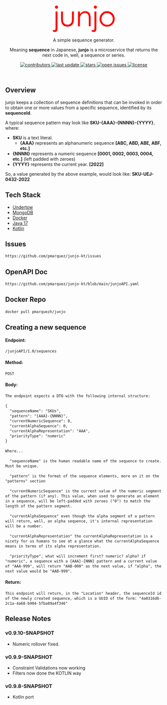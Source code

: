 <div align="center">

  <br/>
  <img src="assets/logo.png" alt="logo" width="200" height="auto" />

  <p>
    A simple sequence generator. 
  </p>
  <p>
    Meaning <b>sequence</b> in Japanese, <b>junjo</b> is a microservice that returns the next code in, well, a sequence or series.
  </p>

<!-- Badges -->
<p>
  <a href="https://github.com/pmarquez/junjo/graphs/contributors">
    <img src="https://img.shields.io/github/contributors/pmarquez/junjo" alt="contributors" />
  </a>
  <a href="">
    <img src="https://img.shields.io/github/last-commit/pmarquez/junjo" alt="last update" />
  </a>
  <a href="https://github.com/pmarquez/junjo/stargazers">
    <img src="https://img.shields.io/github/stars/pmarquez/junjo" alt="stars" />
  </a>
  <a href="https://github.com/pmarquez/junjo/issues/">
    <img src="https://img.shields.io/github/issues/pmarquez/junjo" alt="open issues" />
  </a>
  <a href="https://github.com/pmarquez/junjo/blob/master/LICENSE">
    <img src="https://img.shields.io/github/license/pmarquez/junjo.svg" alt="license" />
  </a>
</p>

<!-- h4>
    <a href="https://github.com/pmarquez/junjo/">View Demo</a>
  <span> · </span>
    <a href="https://github.com/pmarquez/junjo">Documentation</a>
  <span> · </span>
    <a href="https://github.com/pmarquez/junjo/issues/">Report Bug</a>
  <span> · </span>
    <a href="https://github.com/pmarquez/junjo/issues/">Request Feature</a>
  </h4 -->
</div>

<br />

<!-- Overview -->
## Overview
junjo keeps a collection of sequence definitions that can be invoked in order to obtain one or more values from a specific sequence, identified by its **sequenceId**.

A typical sequence pattern may look like **SKU-{AAA}-{NNNN}-{YYYY}**, where:

* **SKU** is a text literal.
    * **{AAA}** represents an alphanumeric sequence **[ABC, ABD, ABE, ABF, etc.]**
* **{NNNN}** represents a numeric sequence **[0001, 0002, 0003, 0004, etc.]** (left padded with zeroes)
* **{YYYY}** represents the current year. **[2022]**

So, a value generated by the above example, would look like: **SKU-UEJ-0432-2022**

<!-- TechStack -->
## Tech Stack
  <ul>
    <li><a href="https://undertow.io">Undertow</a></li>
    <li><a href="https://www.mongodb.com">MongoDB</a></li>
    <li><a href="https://www.docker.com">Docker</a></li>
    <li><a href="https://adoptium.net">Java 17</a></li>
    <li><a href="https://kotlinlang.org">Kotlin</a></li>
  </ul>

## Issues
```bash
https://github.com/pmarquez/junjo-kt/issues
```
## OpenAPI Doc
```bash
https://github.com/pmarquez/junjo-kt/blob/main/junjoAPI.yaml
```
## Docker Repo
```bash
docker pull pmarquezh/junjo
```

## Creating a new sequence

#### Endpoint:

    /junjoAPI/1.0/sequences

#### Method:

    POST

#### Body:

    The endpoint expects a DTO with the following internal structure:

    {
      "sequenceName": "SKUs",
      "pattern": "{AAA}-{NNNN}",
      "currentNumericSequence": 0,
      "currentAlphaSequence": 0,
      "currentAlphaRepresentation": "AAA",
      "priorityType": "numeric"
    }

    Where...

      "sequenceName" is the human readable name of the sequence to create. Must be unique.
      
      "pattern" is the format of the sequence elements, more on it on the "patterns" section

      "currentNumericSequence" is the current value of the numeric segment of the pattern (if any). This value, when used to generate an element in a sequence, will be left-padded with zeroes ("0") to match the length of the pattern segment.

      "currentAlphaSequence" even though the alpha segment of a pattern will return, well, an alpha sequence, it's internal representation will be a number.

      "currentAlphaRepresentation" the currentAlphaRepresentation is a nicety for us humans to see at a glance what the currentAlphaSequence means in terms of its alpha representation.

      "priorityType", what will increment first? numeric? alpha? if "numeric", a sequence with a {AAA}-{NNN} pattern and a current value of "AAA-999", will return "AAB-000" as the next value, if "alpha", the next value would be "AAB-999".

#### Return:
    This endpoint will return, in the "Location" header, the sequenceId id of the newly created sequence, which is a UUID of the form: "4a0316d6-2c1a-4a68-b904-5fba89a4f346"


## Release Notes

### v0.9.10-SNAPSHOT

* Numeric rollover fixed.

### v0.9.9-SNAPSHOT

* Constraint Validations now working
* Filters now done the KOTLIN way

### v0.9.8-SNAPSHOT

* Kotlin port
